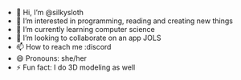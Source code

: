 - 👋 Hi, I’m @silkysloth
- 👀 I’m interested in programming, reading and creating new things
- 🌱 I’m currently learning computer science
- 💞️ I’m looking to collaborate on an app JOLS
- 📫 How to reach me :discord 
- 😄 Pronouns: she/her
- ⚡ Fun fact: I do 3D modeling as well

<!---
silkysloth/silkysloth is a ✨ special ✨ repository because its `README.md` (this file) appears on your GitHub profile.
You can click the Preview link to take a look at your changes.
--->
